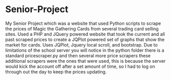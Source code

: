 # Senior-Project
My Senior Project which was a website that used Python scripts to scrape the prices of Magic the Gathering Cards from several trading card selling sites. Used a PHP and JQuery powered website that took the current and all past scraped prices to create a JQPlot powered set of graphs that show the market for cards. Uses JQPlot, Jquery local scroll, and bootstrap.
Due to limitations of the school server you will notice in the python folder there is a standard pricescraper.py and then several more price scrapers these additional scrapers were the ones that were used, this is because the server would kick the account off after a set amount of time, so I had to log on through out the day to keep the prices updating.
